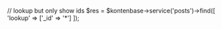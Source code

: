 // lookup but only show ids
$res = $kontenbase->service('posts')->find([
	'lookup' => ['_id' => '*']
]);
